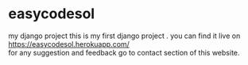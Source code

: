 # easycodesol
my django project
this is my first django project .
you can find it live on  https://easycodesol.herokuapp.com/  
for any suggestion and feedback go to contact section of this website.
